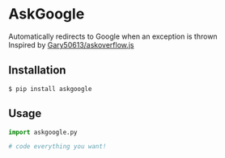 # AskGoogle
Automatically redirects to Google when an exception is thrown <br>
Inspired by [Gary50613/askoverflow.js](https://github.com/Gary50613/askoverflow.js)

## Installation
```shell
$ pip install askgoogle
```

## Usage
```python
import askgoogle.py

# code everything you want!

```
